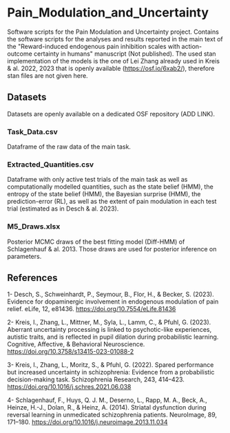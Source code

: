 # Pain_Modulation_and_Uncertainty

Software scripts for the Pain Modulation and Uncertainty project. 
Contains the software scripts for the analyses and results reported in the main text of the "Reward-induced endogenous pain inhibition scales with action-outcome certainty in humans" manuscript (Not published).
The used stan implementation of the models is the one of Lei Zhang already used in Kreis & al. 2022, 2023 that is openly available (https://osf.io/6xab2/), therefore stan files are not given here.

## Datasets
Datasets are openly available on a dedicated OSF repository (ADD LINK).

### Task_Data.csv
Dataframe of the raw data of the main task.

### Extracted_Quantities.csv
Dataframe with only active test trials of the main task as well as computationally modelled quantities, such as the state belief (HMM), the entropy of the state belief (HMM), the Bayesian surprise (HMM), the prediction-error (RL), as well as the extent of pain modulation in each test trial (estimated as in Desch & al. 2023).

### M5_Draws.xlsx
Posterior MCMC draws of the best fitting model (Diff-HMM) of Schlagenhauf & al. 2013. Those draws are used for posterior inference on parameters.

## References
1- Desch, S., Schweinhardt, P., Seymour, B., Flor, H., & Becker, S. (2023). Evidence for dopaminergic involvement in endogenous modulation of pain relief. eLife, 12, e81436. https://doi.org/10.7554/eLife.81436

2- Kreis, I., Zhang, L., Mittner, M., Syla, L., Lamm, C., & Pfuhl, G. (2023). Aberrant uncertainty processing is linked to psychotic-like experiences, autistic traits, and is reflected in pupil dilation during probabilistic learning. Cognitive, Affective, & Behavioral Neuroscience. https://doi.org/10.3758/s13415-023-01088-2

3- Kreis, I., Zhang, L., Moritz, S., & Pfuhl, G. (2022). Spared performance but increased uncertainty in schizophrenia: Evidence from a probabilistic decision-making task. Schizophrenia Research, 243, 414–423. https://doi.org/10.1016/j.schres.2021.06.038

4- Schlagenhauf, F., Huys, Q. J. M., Deserno, L., Rapp, M. A., Beck, A., Heinze, H.-J., Dolan, R., & Heinz, A. (2014). Striatal dysfunction during reversal learning in unmedicated schizophrenia patients. NeuroImage, 89, 171–180. https://doi.org/10.1016/j.neuroimage.2013.11.034

